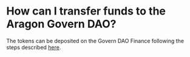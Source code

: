 # How can I transfer funds to the Aragon Govern DAO?

The tokens can be deposited on the Govern DAO Finance following the steps described [here](https://app.gitbook.com/o/3h8kxj8geKVXgyMnGbYT/s/zhQIP88M8McmSaEGSymT/\~/changes/rBpSJydeThgKF2SxL9mB/users/products/aragon-products/aragon-govern/how-to-deposit-token).
